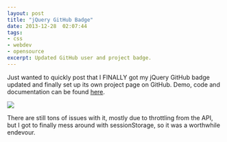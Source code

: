 ```yaml
---
layout: post
title: "jQuery GitHub Badge"
date: 2013-12-28  02:07:44
tags:
- css
- webdev
- opensource
excerpt: Updated GitHub user and project badge.
---
```


Just wanted to quickly post that I FINALLY got my jQuery GitHub badge updated and finally set up its own project page on GitHub. Demo, code and documentation can be found [here][jquerygithubbadge].

[<img src="/img/post-assets/2013-12-28/jQuery_GitHub_Badge.png">][jquerygithubbadge]

There are still tons of issues with it, mostly due to throttling from the API, but I got to finally mess around with sessionStorage, so it was a worthwhile endevour.

[jquerygithubbadge]: http://lynn.io/jQuery-GitHub-Badge/
